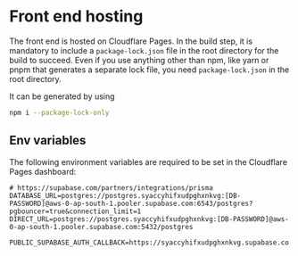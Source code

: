 # Front end hosting

The front end is hosted on Cloudflare Pages. In the build step, it is mandatory to include a `package-lock.json` file in the root directory for the build to succeed. Even if you use anything other than npm, like yarn or pnpm that generates a separate lock file, you need `package-lock.json` in the root directory.

It can be generated by using
```bash
npm i --package-lock-only
```

## Env variables
The following environment variables are required to be set in the Cloudflare Pages dashboard:

```env
# https://supabase.com/partners/integrations/prisma
DATABASE_URL=postgres://postgres.syaccyhifxudpghxnkvg:[DB-PASSWORD]@aws-0-ap-south-1.pooler.supabase.com:6543/postgres?pgbouncer=true&connection_limit=1
DIRECT_URL=postgres://postgres.syaccyhifxudpghxnkvg:[DB-PASSWORD]@aws-0-ap-south-1.pooler.supabase.com:5432/postgres

PUBLIC_SUPABASE_AUTH_CALLBACK=https://syaccyhifxudpghxnkvg.supabase.co

```
